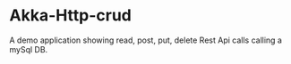 # Akka-Http-crud

A demo application showing read, post, put, delete Rest Api calls calling a mySql DB.
